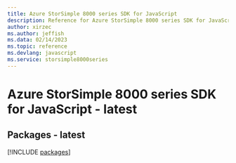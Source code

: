 ```yaml
---
title: Azure StorSimple 8000 series SDK for JavaScript
description: Reference for Azure StorSimple 8000 series SDK for JavaScript
author: xirzec
ms.author: jeffish
ms.data: 02/14/2023
ms.topic: reference
ms.devlang: javascript
ms.service: storsimple8000series
---
```

# Azure StorSimple 8000 series SDK for JavaScript - latest
## Packages - latest
[!INCLUDE [packages](storsimple-8000-series-index.md)]
